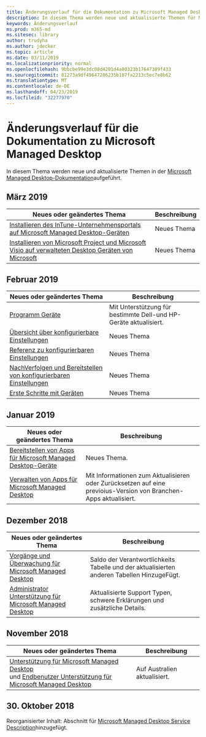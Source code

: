 ```yaml
---
title: Änderungsverlauf für die Dokumentation zu Microsoft Managed Desktop
description: In diesem Thema werden neue und aktualisierte Themen für Microsoft Managed Desktop aufgelistet.
keywords: Änderungsverlauf
ms.prod: m365-md
ms.sitesec: library
author: trudyha
ms.author: jdecker
ms.topic: article
ms.date: 03/11/2019
ms.localizationpriority: normal
ms.openlocfilehash: 9bbcbe99e3dc08d4201d4a80323b17647309f433
ms.sourcegitcommit: 81273a9df49647286235b187fa2213c5ec7e8b62
ms.translationtype: MT
ms.contentlocale: de-DE
ms.lasthandoff: 04/23/2019
ms.locfileid: "32277970"
---
```

# <a name="change-history-for-microsoft-managed-desktop-documentation"></a>Änderungsverlauf für die Dokumentation zu Microsoft Managed Desktop

In diesem Thema werden neue und aktualisierte Themen in der [Microsoft Managed Desktop-Dokumentation](index.yml)aufgeführt.

## <a name="march-2019"></a>März 2019
Neues oder geändertes Thema | Beschreibung
--- | ---
[Installieren des InTune-Unternehmensportals auf Microsoft Managed Desktop-Geräten](get-started/company-portal.md) | Neues Thema
[Installieren von Microsoft Project und Microsoft Visio auf verwalteten Desktop Geräten von Microsoft](get-started/project-visio.md) | Neues Thema

## <a name="february-2019"></a>Februar 2019
Neues oder geändertes Thema | Beschreibung
--- | ---
[Programm Geräte](service-description/device-list.md) | Mit Unterstützung für bestimmte Dell-und HP-Geräte aktualisiert.
[Übersicht über konfigurierbare Einstellungen](working-with-managed-desktop/config-setting-overview.md) | Neues Thema
[Referenz zu konfigurierbaren Einstellungen](working-with-managed-desktop/config-setting-ref.md) | Neues Thema
[NachVerfolgen und Bereitstellen von konfigurierbaren Einstellungen](working-with-managed-desktop/config-setting-deploy.md) | Neues Thema
[Erste Schritte mit Geräten](get-started/get-started-devices.md) | Neues Thema

## <a name="january-2019"></a>Januar 2019
Neues oder geändertes Thema | Beschreibung
--- | ---
[Bereitstellen von Apps für Microsoft Managed Desktop-Geräte](get-started/deploy-apps.md) | Neues Thema.
[Verwalten von Apps für Microsoft Managed Desktop](working-with-managed-desktop/manage-apps.md) | Mit Informationen zum Aktualisieren oder Zurücksetzen auf eine previoius-Version von Branchen-Apps aktualisiert. 

## <a name="december-2018"></a>Dezember 2018
Neues oder geändertes Thema | Beschreibung
--- | ---
[Vorgänge und Überwachung für Microsoft Managed Desktop](service-description/operations-and-monitoring.md) | Saldo der Verantwortlichkeits Tabelle und der aktualisierten anderen Tabellen HinzugeFügt.
[Administrator Unterstützung für Microsoft Managed Desktop](working-with-managed-desktop/admin-support.md) | Aktualisierte Support Typen, schwere Erklärungen und zusätzliche Details.

## <a name="november-2018"></a>November 2018

Neues oder geändertes Thema | Beschreibung
--- | ---
[Unterstützung für Microsoft Managed Desktop](service-description/support.md)<br />und [Endbenutzer Unterstützung für Microsoft Managed Desktop](working-with-managed-desktop/end-user-support.md) | Auf Australien aktualisiert.

## <a name="october-30-2018"></a>30. Oktober 2018
Reorganisierter Inhalt: Abschnitt für [Microsoft Managed Desktop Service Description](service-description/index.md)hinzugefügt. 

